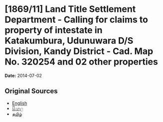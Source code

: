 # [1869/11] Land Title Settlement Department - Calling for claims to property of intestate in Katakumbura, Udunuwara D/S Division, Kandy District - Cad. Map No. 320254 and 02 other properties

**Date:** 2014-07-02

## Original Sources

- [English](https://documents.gov.lk/view/extra-gazettes/2014/7/1869-11_E.pdf)
- [සිංහල](https://documents.gov.lk/view/extra-gazettes/2014/7/1869-11_S.pdf)
- [தமிழ்](https://documents.gov.lk/view/extra-gazettes/2014/7/1869-11_T.pdf)
